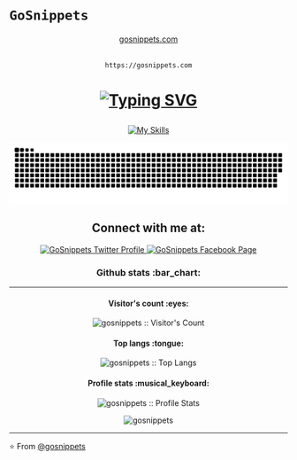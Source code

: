 # ```GoSnippets```

<div align="center">
  
[gosnippets.com](https://gosnippets.com)

```
  
https://gosnippets.com

```
  
</div>
<h1 align="center">
  
  [![Typing SVG](https://readme-typing-svg.demolab.com/?font=Fira+Code&pause=1000&width=500&lines=Hi+there+%F0%9F%91%8B%2C+I%27m+RDG.+I%27m+from+INDIA)](https://git.io/typing-svg)
</h1>

<div align="center">  
  
  [![My Skills](https://skillicons.dev/icons?i=react,linux,js,ts,vscode,android)](https://skillicons.dev)  
  
</div>

<div align="center">  
  
  ![github contribution grid snake animation](https://raw.githubusercontent.com/id1945/id1945/output/github-contribution-grid-snake-dark.svg)   
  
</div>

<h2 align="center">Connect with me at: </h2>
<p align="center"> 
  <a href="https://twitter.com/gosnippets">
    <img src="https://www.vectorlogo.zone/logos/twitter/twitter-tile.svg" alt="GoSnippets Twitter Profile" height="30" width="30">
  </a>
  <a href="https://facebook.com/gosnippets">
    <img src="https://www.vectorlogo.zone/logos/facebook/facebook-tile.svg" alt="GoSnippets Facebook Page" height="30" width="30">
  </a>

<h3 align="center">Github stats :bar_chart:</h3>

---

<h4 align="center">Visitor's count :eyes:</h4>

<p align="center"><img src="https://profile-counter.glitch.me/{gosnippets}/count.svg" alt="gosnippets :: Visitor's Count" /></p>

<h4 align="center">Top langs :tongue:</h4>

<p align="center"><img src="https://github-readme-stats.vercel.app/api/top-langs/?username=gosnippets&langs_count=10&theme=tokyonight&layout=compact" alt="gosnippets :: Top Langs" /></p>

<h4 align="center">Profile stats :musical_keyboard:</h4>

<p align="center"><img src="https://github-readme-stats.vercel.app/api?username=gosnippets&show_icons=true&theme=synthwave" alt="gosnippets :: Profile Stats" /></p>

<p align="center"><img src="https://github-readme-streak-stats.herokuapp.com/?user=gosnippets&theme=synthwave" alt="gosnippets"/></p>

---

⭐️ From [@gosnippets](https://github.com/gosnippets)
